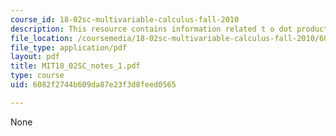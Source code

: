 ```yaml
---
course_id: 18-02sc-multivariable-calculus-fall-2010
description: This resource contains information related t o dot product.
file_location: /coursemedia/18-02sc-multivariable-calculus-fall-2010/6082f2744b609da87e23f3d8feed0565_MIT18_02SC_notes_1.pdf
file_type: application/pdf
layout: pdf
title: MIT18_02SC_notes_1.pdf
type: course
uid: 6082f2744b609da87e23f3d8feed0565

---
```

None